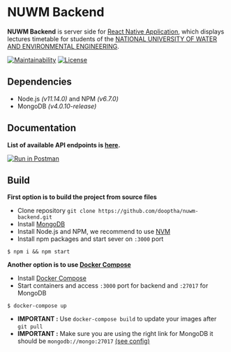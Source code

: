 # NUWM Backend
**NUWM Backend** is server side for [React Native Application](https://github.com/dooptha/nuwm-frontend), which displays lectures timetable for students of
the [NATIONAL UNIVERSITY OF WATER AND ENVIRONMENTAL ENGINEERING](http://en.nuwm.edu.ua/).

[![Maintainability](https://api.codeclimate.com/v1/badges/ae3ac6dcd2910b452d67/maintainability)](https://codeclimate.com/github/dooptha/nuwm-backend/maintainability)
[![License](http://img.shields.io/:license-mit-blue.svg?style=flat-square)](http://badges.mit-license.org)

## Dependencies
 * Node.js _(v11.14.0)_ and NPM _(v6.7.0)_
 * MongoDB _(v4.0.10-release)_

## Documentation
**List of available API endpoints is [here](https://documenter.getpostman.com/view/2781524/SVYkvLWY?version=latest).**

[![Run in Postman](https://run.pstmn.io/button.svg)](https://documenter.getpostman.com/view/2781524/SVYkvLWY?version=latest)

## Build
**First option is to build the project from source files**
- Clone repository `git clone https://github.com/dooptha/nuwm-backend.git`
- Install [MongoDB](https://www.mongodb.com/download-center/community)
- Install Node.js and NPM, we recommend to use [NVM](https://github.com/nvm-sh/nvm)
- Install npm packages and start sever on `:3000` port
```shell
$ npm i && npm start
```

**Another option is to use [Docker Compose](https://docs.docker.com/compose/)**
- Install [Docker Compose](https://docs.docker.com/compose/install/)
- Start containers and access `:3000` port for backend and `:27017` for MongoDB
```shell
$ docker-compose up
```
- **IMPORTANT :** Use `docker-compose build` to update your images after `git pull`
- **IMPORTANT :** Make sure you are using the right link for MongoDB it should be `mongodb://mongo:27017` 
[(see config)]()